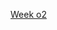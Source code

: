[Week o2](https://htmlpreview.github.io/?https://github.com/sana-dev/Foocoding-github.io/blob/main/Week%2002/Homework2/index.html)


